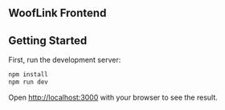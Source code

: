 ## WoofLink Frontend

## Getting Started

First, run the development server:

```bash
npm install
npm run dev

```

Open [http://localhost:3000](http://localhost:3000) with your browser to see the result.
